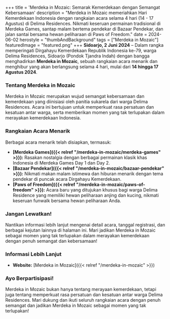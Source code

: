 +++
title = 'Merdeka in Mozaic: Semarak Kemerdekaan dengan Semangat Kebersamaan'
description = "Merdeka in Mozaic memeriahkan Hari Kemerdekaan Indonesia dengan rangkaian acara selama 4 hari (14 - 17 Agustus) di Delima Residences. Nikmati keseruan permainan tradisional di Merdeka Games, santap malam bertema pendekar di Bazaar Pendekar, dan jalan santai bersama hewan peliharaan di Paws of Freedom."
date = 2024-06-02
herostyle = "thumbAndBackground"
tags = ["Merdeka in Mozaic"]
featuredImage = "featured.png"
+++
**Sidoarjo, 2 Juni 2024** – Dalam rangka memperingati Dirgahayu Kemerdekaan Republik Indonesia ke-79, warga Delima Residences, Sidoarjo (Pondok Tjandra Indah) dengan bangga menghadirkan **Merdeka in Mozaic**, sebuah rangkaian acara menarik dan menghibur yang akan berlangsung selama 4 hari, mulai dari **14 hingga 17 Agustus 2024**.

### Tentang Merdeka in Mozaic

Merdeka in Mozaic merupakan wujud semangat kebersamaan dan kemerdekaan yang diinisiasi oleh panitia sukarela dari warga Delima Residences. Acara ini bertujuan untuk memperkuat rasa persatuan dan kesatuan antar warga, serta memberikan momen yang tak terlupakan dalam merayakan kemerdekaan Indonesia.

### Rangkaian Acara Menarik

Berbagai acara menarik telah disiapkan, termasuk:

* **[Merdeka Games]({{< relref "/merdeka-in-mozaic/merdeka-games" >}}):** Rasakan nostalgia dengan berbagai permainan klasik khas Indonesia di Merdeka Games Day 1 dan Day 2.
* **[Bazaar Pendekar]({{< relref "/merdeka-in-mozaic/bazaar-pendekar" >}}):** Nikmati makan malam istimewa dan hiburan menarik dengan tema pendekar di puncak acara Dirgahayu Kemerdekaan.
* **[Paws of Freedom]({{< relref "/merdeka-in-mozaic/paws-of-freedom" >}}):** Acara baru yang ditujukan khusus bagi warga Delima Residence yang memiliki hewan peliharaan anjing dan kucing, nikmati keseruan funwalk bersama hewan peliharaan Anda.

### Jangan Lewatkan!

Nantikan informasi lebih lanjut mengenai detail acara, tanggal registrasi, dan berbagai kejutan lainnya di halaman ini. Mari jadikan Merdeka in Mozaic sebagai momen yang tak terlupakan dalam merayakan kemerdekaan dengan penuh semangat dan kebersamaan!

### Informasi Lebih Lanjut

* **Website:** [Merdeka in Mozaic]({{< relref "/merdeka-in-mozaic" >}})

### Ayo Berpartisipasi!

Merdeka in Mozaic bukan hanya tentang merayaan kemerdekaan, tetapi juga tentang memperkuat rasa persatuan dan kesatuan antar warga Delima Residences. Mari dukung dan ikuti seluruh rangkaian acara dengan penuh semangat dan jadikan Merdeka in Mozaic sebagai momen yang tak terlupakan!
